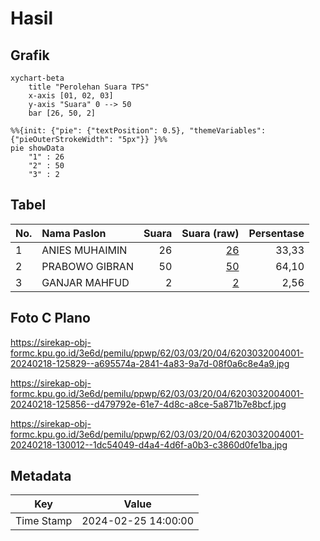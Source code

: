 # Hasil

## Grafik

```mermaid
xychart-beta
    title "Perolehan Suara TPS"
    x-axis [01, 02, 03]
    y-axis "Suara" 0 --> 50
    bar [26, 50, 2]
```

```mermaid
%%{init: {"pie": {"textPosition": 0.5}, "themeVariables": {"pieOuterStrokeWidth": "5px"}} }%%
pie showData
    "1" : 26
    "2" : 50
    "3" : 2
```

## Tabel

| No. | Nama Paslon    | Suara | Suara (raw) | Persentase |
|:--- |:-------------- | -----:| -----------:| ----------:|
| 1   | ANIES MUHAIMIN | 26    | [26][p-1]   | 33,33      |
| 2   | PRABOWO GIBRAN | 50    | [50][p-2]   | 64,10      |
| 3   | GANJAR MAHFUD  | 2     | [2][p-3]    | 2,56       |


[p-1]: https://github.com/gigit-pemilu/pemilu-2024-62-kalimantan-tengah/blob/main/pilpres/hitung-suara/sub/62-kalimantan-tengah/sub/03-kapuas/sub/03-kapuas-timur/sub/2004-anjir-mambulau-timur/sub/001-tps/sub/paslon-1.txt
[p-2]: https://github.com/gigit-pemilu/pemilu-2024-62-kalimantan-tengah/blob/main/pilpres/hitung-suara/sub/62-kalimantan-tengah/sub/03-kapuas/sub/03-kapuas-timur/sub/2004-anjir-mambulau-timur/sub/001-tps/sub/paslon-2.txt
[p-3]: https://github.com/gigit-pemilu/pemilu-2024-62-kalimantan-tengah/blob/main/pilpres/hitung-suara/sub/62-kalimantan-tengah/sub/03-kapuas/sub/03-kapuas-timur/sub/2004-anjir-mambulau-timur/sub/001-tps/sub/paslon-3.txt

## Foto C Plano

https://sirekap-obj-formc.kpu.go.id/3e6d/pemilu/ppwp/62/03/03/20/04/6203032004001-20240218-125829--a695574a-2841-4a83-9a7d-08f0a6c8e4a9.jpg

https://sirekap-obj-formc.kpu.go.id/3e6d/pemilu/ppwp/62/03/03/20/04/6203032004001-20240218-125856--d479792e-61e7-4d8c-a8ce-5a871b7e8bcf.jpg

https://sirekap-obj-formc.kpu.go.id/3e6d/pemilu/ppwp/62/03/03/20/04/6203032004001-20240218-130012--1dc54049-d4a4-4d6f-a0b3-c3860d0fe1ba.jpg


## Metadata

| Key        | Value               |
| ---------- | ------------------- |
| Time Stamp | 2024-02-25 14:00:00 |



